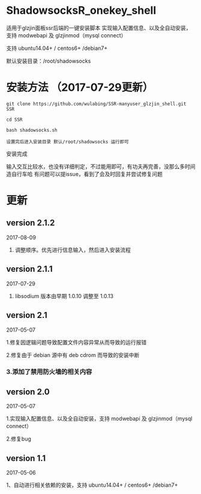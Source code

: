 # ShadowsocksR_onekey_shell

适用于glzjin面板ssr后端的一键安装脚本 实现输入配置信息、以及全自动安装，支持 modwebapi 及 glzjinmod（mysql connect）

支持 ubuntu14.04+ / centos6+ /debian7+ 

默认安装目录：/root/shadowsocks
# 安装方法 （2017-07-29更新）
```
git clone https://github.com/wulabing/SSR-manyuser_glzjin_shell.git SSR

cd SSR

bash shadowsocks.sh

设置完后进入安装目录 默认/root/shadowsocks 运行即可
```
安装完成

输入交互比较水，也没有详细判定，不过能用即可，有功夫再完善，没那么多时间造自行车哈
有问题可以提issue，看到了会及时回复并尝试修复问题

# 更新
## version 2.1.2
2017-08-09

1. 调整顺序。优先进行信息输入，然后进入安装流程

## version 2.1.1
2017-07-29

1. libsodium 版本由早期 1.0.10 调整至 1.0.13


## version 2.1

2017-05-07

1.修复因逻辑问题导致配置文件内容异常从而导致的运行报错

2.修复由于 debian 源中有 deb cdrom 而导致的安装中断

### 3.添加了禁用防火墙的相关内容

## version 2.0

2017-05-07

1.实现输入配置信息、以及全自动安装，支持 modwebapi 及 glzjinmod（mysql connect）

2.修复bug

## version 1.1

2017-05-06

1、自动进行相关依赖的安装，支持 ubuntu14.04+ / centos6+ /debian7+ 

